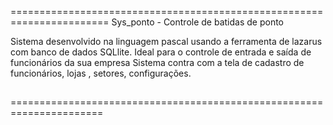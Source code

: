 =======================================================================
Sys_ponto - Controle de batidas de ponto

Sistema desenvolvido na linguagem pascal usando a ferramenta de lazarus
com banco de dados SQLlite.
Ideal para o controle de entrada e saída de funcionários da sua empresa
Sistema contra com a tela de cadastro de funcionários, lojas , setores,
configurações.

##
======================================================================
